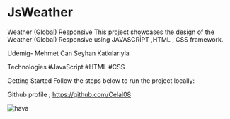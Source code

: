 # JsWeather

Weather (Global) Responsive
This project showcases the design of the Weather (Global) Responsive using JAVASCRİPT ,HTML , CSS framework.

Udemig- Mehmet Can Seyhan Katkılarıyla

Technologies
#JavaScript
#HTML
#CSS

Getting Started
Follow the steps below to run the project locally:

Github profile ; https://github.com/Celal08

![hava](https://github.com/Celal08/JsHavaDurumu/assets/155475492/e9b2b7ba-3b31-4ba5-b0d2-f7c00eb957eb)
